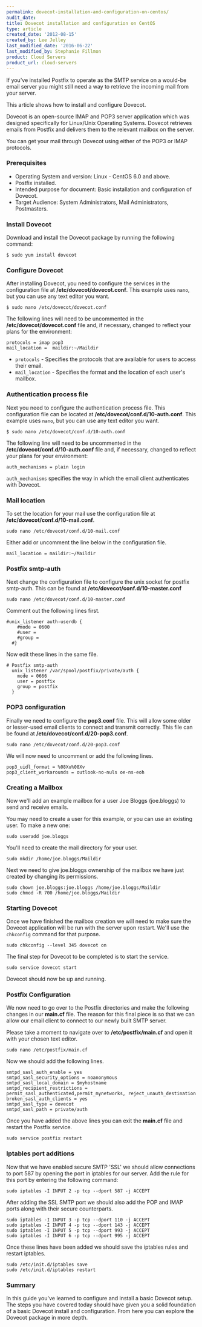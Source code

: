 ```yaml
---
permalink: dovecot-installation-and-configuration-on-centos/
audit_date:
title: Dovecot installation and configuration on CentOS
type: article
created_date: '2012-08-15'
created_by: Lee Jelley
last_modified_date: '2016-06-22'
last_modified_by: Stephanie Fillmon
product: Cloud Servers
product_url: cloud-servers
---
```


If you've installed Postfix to operate as the SMTP service on a would-be
email server you might still need a way to retrieve the incoming mail
from your server.

This article shows how to install and configure Dovecot.

Dovecot is an open-source IMAP and POP3 server application which was
designed specifically for Linux/Unix Operating Systems. Dovecot
retrieves emails from Postfix and delivers them to the relevant mailbox
on the server.

You can get your mail through Dovecot using either of the POP3 or IMAP
protocols.

### Prerequisites

-   Operating System and version: Linux - CentOS 6.0 and above.
-   Postfix installed.
-   Intended purpose for document: Basic installation and configuration
    of Dovecot.
-   Target Audience: System Administrators, Mail
    Administrators, Postmasters.

### Install Dovecot

Download and install the Dovecot package by running the following command:

    $ sudo yum install dovecot

### Configure Dovecot

After installing Dovecot, you need to configure the services in the configuration file at
**/etc/dovecot/dovecot.conf**. This example uses `nano`, but you can use any text editor you want.

    $ sudo nano /etc/dovecot/dovecot.conf

The following lines will need to be uncommented in the **/etc/dovecot/dovecot.conf** file and, if necessary, changed
to reflect your plans for the environment:

    protocols = imap pop3
    mail_location =  maildir:~/Maildir

-   `protocols` - Specifies the protocols that are available for
    users to access their email.
-   `mail_location` - Specifies the format and the location of each
    user's mailbox.

### Authentication process file

Next you need to configure the authentication process file. This configuration file
can be located at **/etc/dovecot/conf.d/10-auth.conf**. This example uses `nano`, but you can use any text editor you want.

    $ sudo nano /etc/dovecot/conf.d/10-auth.conf

The following line will need to be uncommented in the **/etc/dovecot/conf.d/10-auth.conf** file and, if necessary, changed to reflect your plans for your environment:

    auth_mechanisms = plain login

`auth_mechanisms` specifies the way in which the email client authenticates with Dovecot.

### Mail location

To set the location for your mail use the configuration file at
**/etc/dovecot/conf.d/10-mail.conf**.

    sudo nano /etc/dovecot/conf.d/10-mail.conf

Either add or uncomment the line below in the configuration file.

    mail_location = maildir:~/Maildir

### Postfix smtp-auth

Next change the configuration file to configure the unix socket for
postfix smtp-auth. This can be found at
**/etc/dovecot/conf.d/10-master.conf**

    sudo nano /etc/dovecot/conf.d/10-master.conf

Comment out the following lines first.

    #unix_listener auth-userdb {
        #mode = 0600
        #user =
        #group =
      #}

Now edit these lines in the same file.

    # Postfix smtp-auth
      unix_listener /var/spool/postfix/private/auth {
        mode = 0666
        user = postfix
        group = postfix
      }

### POP3 configuration

Finally we need to configure the **pop3.conf** file. This will allow some
older or lesser-used email clients to connect and transmit correctly. This file can be found at **/etc/dovecot/conf.d/20-pop3.conf**.

    sudo nano /etc/dovecot/conf.d/20-pop3.conf

We will now need to uncomment or add the following lines.

    pop3_uidl_format = %08Xu%08Xv
    pop3_client_workarounds = outlook-no-nuls oe-ns-eoh

### Creating a Mailbox

Now we'll add an example mailbox for a user Joe Bloggs (joe.bloggs) to
send and receive emails.

You may need to create a user for this example, or you can use an
existing user. To make a new one:

    sudo useradd joe.bloggs

You'll need to create the mail directory for your user.

    sudo mkdir /home/joe.bloggs/Maildir

Next we need to give joe.bloggs ownership of the mailbox we have just
created by changing its permissions.

    sudo chown joe.bloggs:joe.bloggs /home/joe.bloggs/Maildir
    sudo chmod -R 700 /home/joe.bloggs/Maildir

### Starting Dovecot

Once we have finished the mailbox creation we will need to make sure the
Dovecot application will be run with the server upon restart. We'll use
the `chkconfig` command for that purpose.

    sudo chkconfig --level 345 dovecot on

The final step for Dovecot to be completed is to start the service.

    sudo service dovecot start

Dovecot should now be up and running.

### Postfix Configuration

We now need to go over to the Postfix directories and make the following
changes in our **main.cf** file. The reason for this final piece is so
that we can allow our email client to connect to our newly built SMTP
server.

Please take a moment to navigate over to **/etc/postfix/main.cf** and open
it with your chosen text editor.

    sudo nano /etc/postfix/main.cf

Now we should add the following lines.

    smtpd_sasl_auth_enable = yes
    smtpd_sasl_security_options = noanonymous
    smtpd_sasl_local_domain = $myhostname
    smtpd_recipient_restrictions = permit_sasl_authenticated,permit_mynetworks, reject_unauth_destination
    broken_sasl_auth_clients = yes
    smtpd_sasl_type = dovecot
    smtpd_sasl_path = private/auth

Once you have added the above lines you can exit the **main.cf** file and
restart the Postfix service.

    sudo service postfix restart

### Iptables port additions

Now that we have enabled secure SMTP 'SSL' we should allow connections
to port 587 by opening the port in iptables for our server.  Add the
rule for this port by entering the following command:

    sudo iptables -I INPUT 2 -p tcp --dport 587 -j ACCEPT

After adding the SSL SMTP port we should also add the POP and IMAP ports
along with their secure counterparts.

    sudo iptables -I INPUT 3 -p tcp --dport 110 -j ACCEPT
    sudo iptables -I INPUT 4 -p tcp --dport 143 -j ACCEPT
    sudo iptables -I INPUT 5 -p tcp --dport 993 -j ACCEPT
    sudo iptables -I INPUT 6 -p tcp --dport 995 -j ACCEPT

Once these lines have been added we should save the iptables rules and
restart iptables.

    sudo /etc/init.d/iptables save
    sudo /etc/init.d/iptables restart

### Summary

In this guide you've learned to configure and install a basic Dovecot
setup. The steps you have covered today should have given you a solid
foundation of a basic Dovecot install and configuration. From here you
can explore the Dovecot package in more depth.
